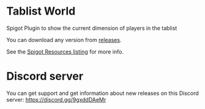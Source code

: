 # Tablist World
Spigot Plugin to show the current dimension of players in the tablist 

You can download any version from [releases](https://github.com/dominik-korsa/tablist-world/releases).
<!-- TODO: Add link -->
See the [Spigot Resources listing](https://www.spigotmc.org/resources/) for more info.

# Discord server
You can get support and get information about new releases on this Discord server:
https://discord.gg/9gxddDAeMr
